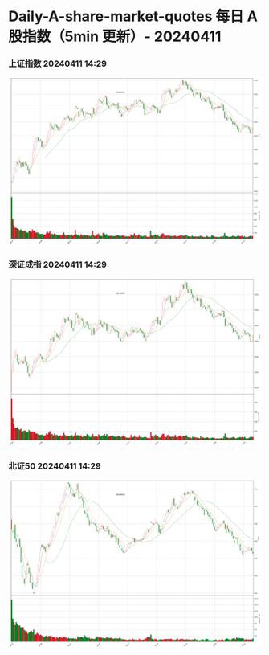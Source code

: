 
# Daily-A-share-market-quotes 每日 A 股指数（5min 更新）- 20240411

### 上证指数 20240411 14:29
![](./fig/2024/4/20240411-sh000001.png)

### 深证成指 20240411 14:29
![](./fig/2024/4/20240411-sz399001.png)

### 北证50 20240411 14:29
![](./fig/2024/4/20240411-bj899050.png)
